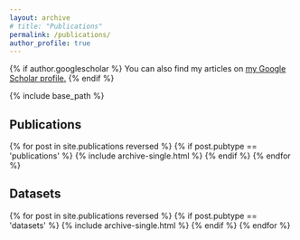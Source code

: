 ```yaml
---
layout: archive
# title: "Publications"
permalink: /publications/
author_profile: true
---
```


{% if author.googlescholar %}
  You can also find my articles on <u><a href="{{author.googlescholar}}">my Google Scholar profile</a>.</u>
{% endif %}

{% include base_path %}

<!-- {% for post in site.publications reversed %}
  {% include archive-single.html %}
{% endfor %} -->


<h2>Publications</h2>
{% for post in site.publications reversed %}
  {% if post.pubtype == 'publications' %}
      {% include archive-single.html %}
  {% endif %}
{% endfor %}

<h2>Datasets</h2>
{% for post in site.publications reversed %}
  {% if post.pubtype == 'datasets' %}
      {% include archive-single.html %}
  {% endif %}
{% endfor %}